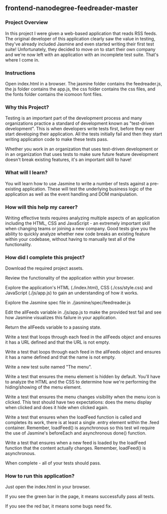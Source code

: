 ## frontend-nanodegree-feedreader-master

### Project Overview
In this project I were given a web-based application that reads RSS feeds. The original developer of this application clearly saw the value in testing, they've already included Jasmine and even started writing their first test suite! Unfortunately, they decided to move on to start their own company and we're now left with an application with an incomplete test suite. That's where I come in.

### Instructions
Open index.html in a browser. The jasmine folder contains the feedreader.js, the js folder contains the app.js, the css folder contains the css files, and the fonts folder contains the icomoon font files.

### Why this Project?

Testing is an important part of the development process and many organizations practice a standard of development known as "test-driven development". This is when developers write tests first, before they ever start developing their application. All the tests initially fail and then they start writing application code to make these tests pass.

Whether you work in an organization that uses test-driven development or in an organization that uses tests to make sure future feature development doesn't break existing features, it's an important skill to have!

### What will I learn?

You will learn how to use Jasmine to write a number of tests against a pre-existing application. These will test the underlying business logic of the application as well as the event handling and DOM manipulation.

### How will this help my career?

Writing effective tests requires analyzing multiple aspects of an application including the HTML, CSS and JavaScript - an extremely important skill when changing teams or joining a new company.
Good tests give you the ability to quickly analyze whether new code breaks an existing feature within your codebase, without having to manually test all of the functionality.

### How did I complete this project?
Download the required project assets.

Review the functionality of the application within your browser.

Explore the application's HTML (./index.html), CSS (./css/style.css) and JavaScript (./js/app.js) to gain an understanding of how it works.

Explore the Jasmine spec file in ./jasmine/spec/feedreader.js

Edit the allFeeds variable in ./js/app.js to make the provided test fail and see how Jasmine visualizes this failure in your application.

Return the allFeeds variable to a passing state.

Write a test that loops through each feed in the allFeeds object and ensures it has a URL defined and that the URL is not empty.

Write a test that loops through each feed in the allFeeds object and ensures it has a name defined and that the name is not empty.

Write a new test suite named "The menu".

Write a test that ensures the menu element is hidden by default. You'll have to analyze the HTML and the CSS to determine how we're performing the hiding/showing of the menu element.

Write a test that ensures the menu changes visibility when the menu icon is clicked. This test should have two expectations: does the menu display when clicked and does it hide when clicked again.

Write a test that ensures when the loadFeed function is called and completes its work, there is at least a single .entry element within the .feed container. Remember, loadFeed() is asynchronous so this test wil require the use of Jasmine's beforeEach and asynchronous done() function.

Write a test that ensures when a new feed is loaded by the loadFeed function that the content actually changes. Remember, loadFeed() is asynchronous.

When complete - all of your tests should pass.

### How to run this application?

Just open the index.html in your browser.

If you see the green bar in the page, it means successfully pass all tests.

If you see the red bar, it means some bugs need fix.

